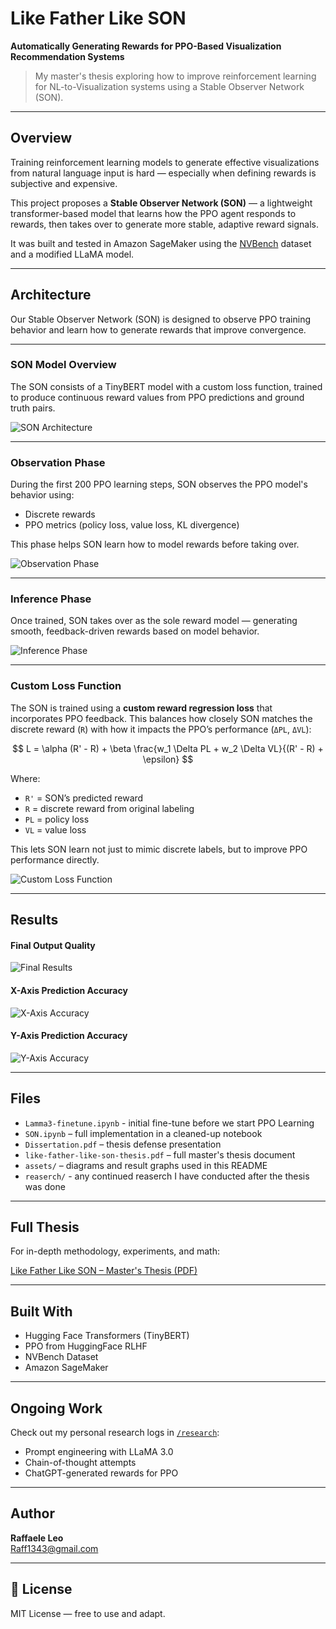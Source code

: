 # Like Father Like SON
**Automatically Generating Rewards for PPO-Based Visualization Recommendation Systems**

> My master's thesis exploring how to improve reinforcement learning for NL-to-Visualization systems using a Stable Observer Network (SON).

---

## Overview

Training reinforcement learning models to generate effective visualizations from natural language input is hard — especially when defining rewards is subjective and expensive.

This project proposes a **Stable Observer Network (SON)** — a lightweight transformer-based model that learns how the PPO agent responds to rewards, then takes over to generate more stable, adaptive reward signals. 

It was built and tested in Amazon SageMaker using the [NVBench](https://github.com/vis-nlp/NVBench) dataset and a modified LLaMA model.

---

## Architecture

Our Stable Observer Network (SON) is designed to observe PPO training behavior and learn how to generate rewards that improve convergence.

---

### SON Model Overview

The SON consists of a TinyBERT model with a custom loss function, trained to produce continuous reward values from PPO predictions and ground truth pairs.

![SON Architecture](./assets/structure.png)

---

### Observation Phase

During the first 200 PPO learning steps, SON observes the PPO model's behavior using:

- Discrete rewards
- PPO metrics (policy loss, value loss, KL divergence)

This phase helps SON learn how to model rewards before taking over.

![Observation Phase](./assets/observation.png)

---

### Inference Phase

Once trained, SON takes over as the sole reward model — generating smooth, feedback-driven rewards based on model behavior.

![Inference Phase](./assets/inference.png)

---

### Custom Loss Function

The SON is trained using a **custom reward regression loss** that incorporates PPO feedback. This balances how closely SON matches the discrete reward (`R`) with how it impacts the PPO’s performance (`ΔPL`, `ΔVL`):

$$
L = \alpha (R' - R) + \beta \frac{w_1 \Delta PL + w_2 \Delta VL}{(R' - R) + \epsilon}
$$

Where:
- `R'` = SON’s predicted reward
- `R` = discrete reward from original labeling
- `PL` = policy loss
- `VL` = value loss

This lets SON learn not just to mimic discrete labels, but to improve PPO performance directly.

![Custom Loss Function](./assets/custom_reward.png)


---

## Results

#### Final Output Quality
![Final Results](./assets/SON_compile.png)

#### X-Axis Prediction Accuracy
![X-Axis Accuracy](./assets/SON_X.png)

#### Y-Axis Prediction Accuracy
![Y-Axis Accuracy](./assets/SON_Y.png)

---

## Files

- `Lamma3-finetune.ipynb` - initial fine-tune before we start PPO Learning
- `SON.ipynb` – full implementation in a cleaned-up notebook
- `Dissertation.pdf` – thesis defense presentation
- `like-father-like-son-thesis.pdf` – full master's thesis document
- `assets/` – diagrams and result graphs used in this README
- `reaserch/` - any continued reaserch I have conducted after the thesis was done

---

## Full Thesis

For in-depth methodology, experiments, and math:

[Like Father Like SON – Master's Thesis (PDF)](./Thesis.pdf)

---

## Built With

- Hugging Face Transformers (TinyBERT)
- PPO from HuggingFace RLHF
- NVBench Dataset
- Amazon SageMaker

---

## Ongoing Work

Check out my personal research logs in [`/research`](./research):

- Prompt engineering with LLaMA 3.0
- Chain-of-thought attempts
- ChatGPT-generated rewards for PPO

---

## Author

**Raffaele Leo**  
Raff1343@gmail.com

---

## 📝 License

MIT License — free to use and adapt.

